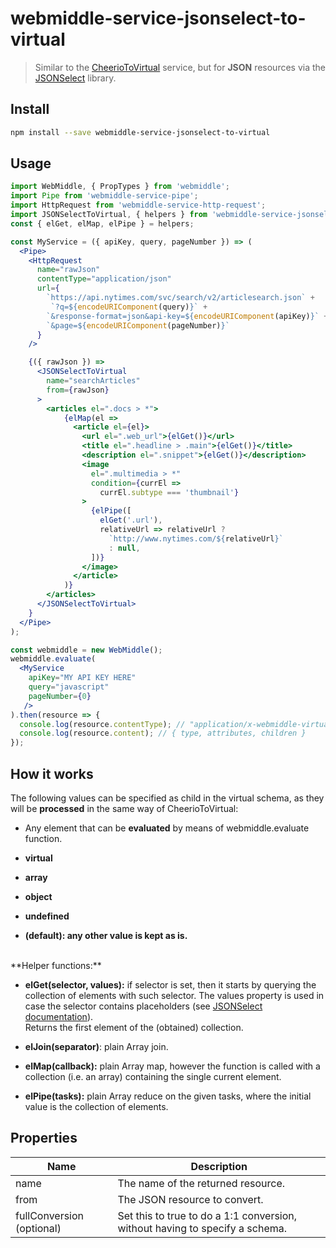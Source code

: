 # webmiddle-service-jsonselect-to-virtual 

> Similar to the [CheerioToVirtual](https://github.com/webmiddle/webmiddle/tree/master/packages/webmiddle-service-cheerio-to-virtual) service, but for **JSON** resources via the [JSONSelect](https://github.com/lloyd/JSONSelect) library.

## Install

```bash
npm install --save webmiddle-service-jsonselect-to-virtual 
```

## Usage

```jsx
import WebMiddle, { PropTypes } from 'webmiddle';
import Pipe from 'webmiddle-service-pipe';
import HttpRequest from 'webmiddle-service-http-request';
import JSONSelectToVirtual, { helpers } from 'webmiddle-service-jsonselect-to-virtual';
const { elGet, elMap, elPipe } = helpers;

const MyService = ({ apiKey, query, pageNumber }) => (
  <Pipe>
    <HttpRequest
      name="rawJson"
      contentType="application/json"
      url={
        `https://api.nytimes.com/svc/search/v2/articlesearch.json` +
         `?q=${encodeURIComponent(query)}` +
        `&response-format=json&api-key=${encodeURIComponent(apiKey)}` +
        `&page=${encodeURIComponent(pageNumber)}`
      }
    />

    {({ rawJson }) =>
      <JSONSelectToVirtual
        name="searchArticles"
        from={rawJson}
      >
        <articles el=".docs > *">
            {elMap(el =>
              <article el={el}>
                <url el=".web_url">{elGet()}</url>
                <title el=".headline > .main">{elGet()}</title>
                <description el=".snippet">{elGet()}</description>
                <image
                  el=".multimedia > *"
                  condition={currEl =>
                    currEl.subtype === 'thumbnail'}
                >
                  {elPipe([
                    elGet('.url'),
                    relativeUrl => relativeUrl ?
                      `http://www.nytimes.com/${relativeUrl}`
                      : null,
                  ])}
                </image>
              </article>
            )}
        </articles>
      </JSONSelectToVirtual>
    }
  </Pipe>
);

const webmiddle = new WebMiddle();
webmiddle.evaluate(
  <MyService
    apiKey="MY API KEY HERE"
    query="javascript"
    pageNumber={0}
   />
).then(resource => {
  console.log(resource.contentType); // "application/x-webmiddle-virtual"
  console.log(resource.content); // { type, attributes, children }
});
```

## How it works

The following values can be specified as child in the virtual schema, as
they will be **processed** in the same way of CheerioToVirtual:

-   Any element that can be **evaluated** by means of webmiddle.evaluate
    function.

-   **virtual**

-   **array**

-   **object**

-   **undefined**

-   **(default): any other value is kept as is.**

<br />
**Helper functions:**

-   **elGet(selector, values):** if selector is set, then it starts by
    querying the collection of elements with such selector. The values
    property is used in case the selector contains placeholders (see
    [JSONSelect documentation](https://github.com/lloyd/JSONSelect/blob/master/JSONSelect.md)).<br />
    Returns the first element of the (obtained) collection.

-   **elJoin(separator)**: plain Array join.

-   **elMap(callback):** plain Array map, however the function is called
    with a collection (i.e. an array) containing the single current
    element.

-   **elPipe(tasks):** plain Array reduce on the given tasks, where the
    initial value is the collection of elements.

## Properties

Name                       | Description
---------------------------|------------------------------------------------------
name                       | The name of the returned resource.
from                       | The JSON resource to convert.
fullConversion (optional)  | Set this to true to do a 1:1 conversion, without having to specify a schema.

